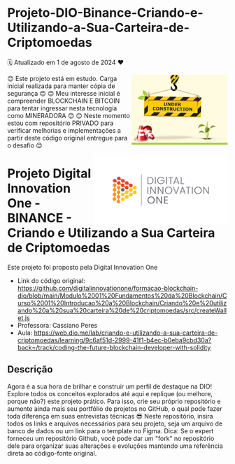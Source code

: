 # Projeto-DIO-Binance-Criando-e-Utilizando-a-Sua-Carteira-de-Criptomoedas

:spiral_calendar: Atualizado em 1 de agosto de 2024 :heart:

<img align="right" alt="GIF" height="160px" src="https://github.com/rdeconti/rdeconti-resources/blob/main/under_construction.gif" />

:blush: Este projeto está em estudo. Carga inicial realizada para manter cópia de segurança :blush:
:blush: Meu interesse inicial é compreender BLOCKCHAIN E BITCOIN para tentar ingressar nesta tecnologia como MINERADORA :blush:
:blush: Neste momento estou com repositório PRIVADO para verificar melhorias e implementações a partir deste código original entregue para o desafio :blush:

<img align="right" alt="GIF" height="160px" src="https://github.com/rdeconti/rdeconti-resources/blob/main/Digital%20Innovation%20One%20-%20Logotipo.png" />

# Projeto Digital Innovation One - BINANCE - Criando e Utilizando a Sua Carteira de Criptomoedas 
Este projeto foi proposto pela Digital Innovation One
- Link do código original: https://github.com/digitalinnovationone/formacao-blockchain-dio/blob/main/Modulo%2001%20Fundamentos%20da%20Blockchain/Curso%2001%20Introducao%20a%20Blockchain/Criando%20e%20utilizando%20a%20sua%20carteira%20de%20criptomoedas/src/createWallet.js
- Professora: Cassiano Peres
- Aula: https://web.dio.me/lab/criando-e-utilizando-a-sua-carteira-de-criptomoedas/learning/9c6af51d-2999-41f1-b4ec-b0eba9cbd30a?back=/track/coding-the-future-blockchain-developer-with-solidity

## Descrição
Agora é a sua hora de brilhar e construir um perfil de destaque na DIO! Explore todos os conceitos explorados até aqui e replique (ou melhore, porque não?) este projeto prático. Para isso, crie seu próprio repositório e aumente ainda mais seu portfólio de projetos no GitHub, o qual pode fazer toda diferença em suas entrevistas técnicas 😎
Neste repositório, insira todos os links e arquivos necessários para seu projeto, seja um arquivo de banco de dados ou um link para o template no Figma.
Dica: Se o expert forneceu um repositório Github, você pode dar um "fork" no repositório dele para organizar suas alterações e evoluções mantendo uma referência direta ao código-fonte original.
